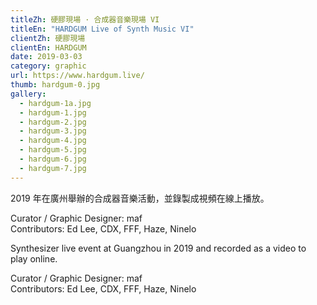 ```yaml
---
titleZh: 硬膠現場 · 合成器音樂現場 VI
titleEn: "HARDGUM Live of Synth Music VI"
clientZh: 硬膠現場
clientEn: HARDGUM
date: 2019-03-03
category: graphic
url: https://www.hardgum.live/
thumb: hardgum-0.jpg
gallery:
  - hardgum-1a.jpg
  - hardgum-1.jpg
  - hardgum-2.jpg
  - hardgum-3.jpg
  - hardgum-4.jpg
  - hardgum-5.jpg
  - hardgum-6.jpg
  - hardgum-7.jpg
---
```


2019 年在廣州舉辦的合成器音樂活動，並錄製成視頻在線上播放。

Curator / Graphic Designer: maf<br/>
Contributors: Ed Lee, CDX, FFF, Haze, Ninelo

<!-- lang -->

Synthesizer live event at Guangzhou in 2019 and recorded as a video to play online.

Curator / Graphic Designer: maf<br/>
Contributors: Ed Lee, CDX, FFF, Haze, Ninelo

